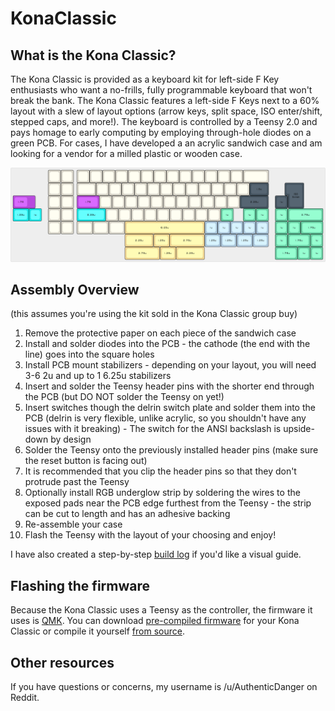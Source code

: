 # KonaClassic

## What is the Kona Classic?

The Kona Classic is provided as a keyboard kit for left-side F Key enthusiasts who want a no-frills, fully programmable keyboard that won't break the bank. The Kona Classic features a left-side F Keys next to a 60% layout with a slew of layout options (arrow keys, split space, ISO enter/shift, stepped caps, and more!). The keyboard is controlled by a Teensy 2.0 and pays homage to early computing by employing through-hole diodes on a green PCB. For cases, I have developed a an acrylic sandwich case and am looking for a vendor for a milled plastic or wooden case.

![Kona Clasic PCB Supported Layouts](KonaClassicPCBLayouts.png)

## Assembly Overview
(this assumes you're using the kit sold in the Kona Classic group buy)

1. Remove the protective paper on each piece of the sandwich case
2. Install and solder diodes into the PCB - the cathode (the end with the line) goes into the square holes
3. Install PCB mount stabilizers - depending on your layout, you will need 3-6 2u and up to 1 6.25u stabilizers
4. Insert and solder the Teensy header pins with the shorter end through the PCB (but DO NOT solder the Teensy on yet!)
5. Insert switches though the delrin switch plate and solder them into the PCB (delrin is very flexible, unlike acrylic, so you shouldn't have any issues with it breaking) - The switch for the ANSI backslash is upside-down by design
6. Solder the Teensy onto the previously installed header pins (make sure the reset button is facing out)
7. It is recommended that you clip the header pins so that they don't protrude past the Teensy
8. Optionally install RGB underglow strip by soldering the wires to the exposed pads near the PCB edge furthest from the Teensy - the strip can be cut to length and has an adhesive backing
9. Re-assemble your case
10. Flash the Teensy with the layout of your choosing and enjoy!

I have also created a step-by-step [build log](https://imgur.com/a/D8GG9) if you'd like a visual guide.

## Flashing the firmware

Because the Kona Classic uses a Teensy as the controller, the firmware it uses is [QMK](https://github.com/qmk/qmk_firmware). You can download [pre-compiled firmware](QMKFirmware/) for your Kona Classic or compile it yourself [from source](https://github.com/DangerousParts/qmk_firmware).

## Other resources

If you have questions or concerns, my username is /u/AuthenticDanger on Reddit.